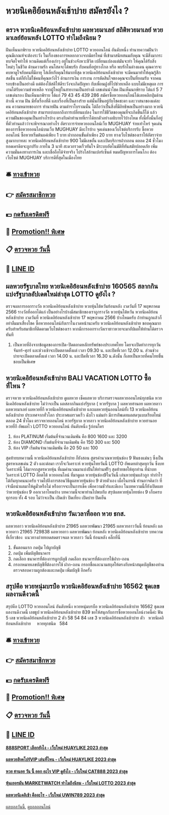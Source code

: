 # หวยนิเคอิย้อนหลังเช้าบ่าย สมัครยังไง ?
## ตรวจ หวยนิเคอิย้อนหลังเช้าบ่าย ผลหวยมาเลย์ สถิติหวยมาเลย์ หวยมาเลย์ย้อนหลัง LOTTO ทำไมถึงนิยม ?
ฝันเห็นนกพิราบ หวยนิเคอิย้อนหลังเช้าบ่าย LOTTO หวยออนไลน์ อันดับหนึ่ง ทำนายความฝันว่า คุณมีเกณฑ์จะต้องระวัง ในเรื่องของการหลอกลวงจากมิตรใหม่ ที่เข้ามาสนิทสนมกับคุณ จะมีสิ่งมากระทบจิตใจทำให้ หวนคิดแต่เรื่องเก่าๆ อยู่ในช่วงจังหวะชีวิต เปลี่ยนแปลงแต่มันจะทำ ให้คุณได้รับสิ่งใหม่ๆ ในชีวิต
ด้านความรัก คนโสดจะได้พบรัก กับคนที่อยู่ทางไกล หรือ พบรักในต่างแดน คุณควรจะคบหาดูใจกับคนที่มีอายุ ไล่เลี่ยกับคุณให้มากที่สุด หวยนิเคอิย้อนหลังเช้าบ่าย จะมีคนมาทำให้คุณรู้สึกสดชื่น แต่ก็ยังไม่ใช่คนที่คุณหวังไว้
ด้านการเงิน การงาน การตัดสินใจของคุณจะเป็นที่ยอมรับ จากคนรอบข้างเป็นอย่างดี แต่ต้องใช้สติให้ดีระวังจะเกิดปัญหา กับเพื่อนฝูงที่ไปช่วยเหลือ แบบไม่มีเหตุผล การงานได้รับความช่วยเหลือ จากผู้ใหญ่ในสายงานเป็นอย่างดี
เลขเด่นนำโชค ฝันเห็นนกพิราบ ได้แก่ 5 7
เลขเด่นรอง ฝันเห็นนกพิราบ ได้แก่ 79 43 45 439 286
สมัครซื้อหวยออนไลน์ได้เลยคลิกปุ่มด้านล้างนี้
ความ ฝัน มีทั้งเรื่องที่ดี และเรื่องที่เป็นลางร้าย แต่นั้นก็ขึ้นอยู่กับโชคชะตา และวาสนาของแต่ละคน ความหมายของการ ทำนายฝัน ตามตำราโบราณนั้น ได้ถือว่าเป็นสิ่งที่มีอิทธิพลเป็นอย่างมาก หวยนิเคอิย้อนหลังเช้าบ่าย สามารถบ่งบอกถึงการเปลี่ยนแปลง ในการใช้ชีวิตของคุณที่จะเกิดขึ้นก็ได้ แล้วความฝันของคุณเป็นอย่างไรบ้าง ตรงกับคำทำนายที่เราได้ยกตัวอย่างอธิบายไว้บ้างไหม ทั้งนี้ทั้งนั้นก็อยู่ที่ตัวท่านแล้วว่าจะพิจารณาอย่างไร
อัตราการจ่ายหวยออนไลน์เว็บ MUGHUAY จ่ายเท่าไหร่
จุดเด่นของการซื้อหวยออนไลน์บนเว็บ MUGHUAY มีอะไรบ้าง
จุดเด่นของเว็บไซต์บริการรับ ซื้อหวยออนไลน์ ซื้อหวยเริ่มต้นแค่เพียง 1 บาท ฝากถอนขั้นต่ำเพียง 20 บาท ทางเว็บไซต์ของเราให้อัตราจ่ายสูงมากบาทละ หวยนิเคอิย้อนหลังเช้าบ่าย 900 ไม่มีเลขอั้น และเปิดบริการฝากถอน ตลอด 24 ชั่วโมง ยอดเครดิตจะถูกปรับ ภายใน 3 นาที สะดวกรวดเร็วทันใจ มีระบบอัตโนมัติที่ทันสมัยปลอดภัย เพิ่มความมั่นคงทางการเงิน และเชื่อถือได้จ่ายจริง โปร่งใสล้านเปอร์เซ็นต์ หมดปัญหาการโดนโกง ต้องเว็บไซต์ MUGHUAY บริการดีที่สุดในเมืองไทย

## 🛎 [ทางเข้าหวย](https://bit.ly/3BG5bNw)
## 👉 [สมัครสมาชิกหวย](https://bit.ly/3BG5bNw)
## 💵 [กดรับเครดิตฟรี](https://bit.ly/3C3mvgS)
## 👑 [Promotion!! พิเศษ](https://bit.ly/3C3mvgS)
## 📋 [ตรวจหวย วันนี้](https://bit.ly/3C3mvgS)
## 📱 [LINE ID](https://bit.ly/3C3mvgS)

## ผลหวยรัฐบาลไทย หวยนิเคอิย้อนหลังเช้าบ่าย 160565 สลากกินแบ่งรัฐบาลอัปเดตใหม่ล่าสุด LOTTO ดูยังไง ?
ตรวจผลการออกรางวัล หวยนิเคอิย้อนหลังเช้าบ่าย หวยหุ้นไต้หวันย้อนหลัง งวดวันที่ 17 พฤษภาคม 2566 รางวัลที่ออกได้แก่
เป็นอย่างไรบ้างมีสมาชิกของเราถูกรางวัล หวยหุ้นไต้หวัน หวยนิเคอิย้อนหลังเช้าบ่าย งวดวันที่ หวยนิเคอิย้อนหลังเช้าบ่าย 17 พฤษภาคม 2566 บ้างไหมครับ ถ้าท่านถูกแล้วก็อย่าลืมมาเสี่ยงโชค ซื้อหวยออนไลน์กับเราในงวดหน้านะครับ หวยนิเคอิย้อนหลังเช้าบ่าย ขอบคุณมากครับสำหรับสมาชิกที่ติดตามเว็บไซต์ของเรา หากมีการออกรางวัลเราชาวหวยจะมาอัปผลให้ท่านได้ตรวจทันที
1. เป็นหวยที่อิงจากข้อมูลของการเปิด-ปิดตลาดหลักทรัพย์ของประเทศไทย โดยจะเปิดทำการทุกวันจันทร์-ศุกร์ และช่วงเช้าจะเปิดตลาดตั้งแต่ เวลา 09.30 น. และปิดที่เวลา 12.00 น. ส่วนช่วงบ่ายจะเปิดตลาดตั้งแต่ เวลา 14.00 น. และปิดที่เวลา 16.30 น.ดังนั้น ก็เลยเป็นหวยที่คนไทยชื่นชอบเป็นพิเศษ

## หวยนิเคอิย้อนหลังเช้าบ่าย BALI VACATION LOTTO ซื้อที่ไหน ?
ตรวจหวย หวยนิเคอิย้อนหลังเช้าบ่าย ดูผลหวย เช็คผลหวย บริการตรวจผลหวยออนไลน์ทุกชนิด หวยนิเคอิย้อนหลังเช้าบ่าย ไม่ว่าจะเป็น ผลสลากกินแบ่งรัฐบาล ( หวยรัฐบาล ) ผลหวยฮานอย ผลหวยลาว ผลหวยมาเลย์ ผลหวยยี่กี หวยนิเคอิย้อนหลังเช้าบ่าย และผลหวยหุ้นออนไลน์ทั้ง 13 หวยนิเคอิย้อนหลังเช้าบ่าย ประเทศจากทั่วโลก ประกาศผลรวดเร็ว ฉับไว แม่นยำ มีการอัพเดทผลสดๆแบบเรียลไทม์ตลอด 24 ชั่วโมง
ตรวจหวยออนไลน์ หวยรัฐบาล หวยลาว หวยนิเคอิย้อนหลังเช้าบ่าย หวยฮานอย หวยยี่กี อัพผลไว LOTTO หวยออนไลน์ อันดับหนึ่ง รู้ก่อนใคร
1. ห้อง PLATINUM เริ่มต้นที่จำนวนเดิมพัน คือ 800 1600 และ 3200
2. ห้อง DIAMOND เริ่มต้นที่จำนวนเดิมพัน คือ 150 300 และ 500
3. ห้อง VIP เริ่มต้นจำนวนเดิมพัน คือ 20 50 และ 100

สุดท้ายบทความนี้ หวยนิเคอิย้อนหลังเช้าบ่าย ก็ยังสอน สูตรคำนวณหวยหุ้นช่อง 9 ฟันธงแม่นๆ ซึ่งเป็นสูตรหาเลขเด่น 2 ตัว
และต่อมา เราก็จะวิเคราะห์ หวยหุ้นไทยวันนี้ LOTTO อัพเดทล่าสุดทุกวัน ซึ่งบทวิเคราะห์นี้ ได้มาจากสูตรหวยหุ้น ที่ผมคำนวณมาแบ่งปันให้ท่านฟรีๆ
สุดท้ายขอให้ทุกท่าน ที่นำบทวิเคราะห์ LOTTO ล็อตโต้ หวยออนไลน์ ที่มาดูผล หวยหุ้นช่อง9ในวันนี้ เล่นหวยหุ้นแล้วถูก ทำกำไรได้กันทุกคนนะครับ
รวมไปถึงการสอนวิธีดูผลหวยหุ้นช่อง 9 ด้วยตัวเอง เผื่อในกรณี ท่านอาจคิดว่า ที่เจ้ามือนำผลมาให้ดูมั่วหรือไม่ หรืออาจจะเป็นการเช็ค เพื่อความชัวร์และดีเอง
ในบทความนี้ก็ยังเปิดเผย ว่าหวยหุ้นช่อง 9 ออกเวลาไหนบ้าง
บทความนี้จะพาท่านไปพบกับ สรุปผลหวยหุ้นไทยช่อง 9 เก็บครบทุกรอบ ทั้ง 4 รอบ ไม่ว่าจะเป็น เปิดเช้า ปิดเที่ยง เปิดบ่าย ปิดเย็น

## หวยนิเคอิย้อนหลังเช้าบ่าย วันเวลาที่ออก หวย ธกส.
ผลหวยลาว หวยนิเคอิย้อนหลังเช้าบ่าย 21965 ผลหวยพัฒนา 21965 ผลหวยลาววันนี้ ย้อนหลัง
ผลหวยลาว 21965 729838
 ผลหวยลาว ผลหวยพัฒนา ย้อนหลัง หวยนิเคอิย้อนหลังเช้าบ่าย 
บทความที่เกี่ยวข้อง
 แนวทางถ่ายทอดสดตรวจผล หวยลาว วันนี้ ย้อนหลัง คลิ๊กที่นี่  
1. ขั้นตอนแรก กดปุ่ม ไปผูกบัญชี
2. กดปุ่ม เพิ่มบัญชีธนาคาร
3. กดเลือก ธนาคารที่ต้องการผูกบัญชี กดเลือก ธนาคารที่ต้องการใช้ฝาก-ถอน
4. กรอกหมายเลขบัญชีที่ต้องการใช้ ฝาก-ถอน กรอกชื่อและนามสกุลให้ตรงกับหน้าสมุดบัญชีของท่าน ตรวจสอบความถูกต้องและกดปุ่ม เพิ่มบัญชี อีกครั้ง

## สรุปคือ หวยหนุ่มบรบือ หวยนิเคอิย้อนหลังเช้าบ่าย 16562 ชุดเลขผลงานดีงวดนี้
สรุปคือ LOTTO หวยออนไลน์ อันดับหนึ่ง หวยหนุ่มบรบือ หวยนิเคอิย้อนหลังเช้าบ่าย 16562 ชุดเลขผลงานดีงวดนี้ เลขธูป หวยนิเคอิย้อนหลังเช้าบ่าย 839
ขอให้สนุกกับการซื้อหวยออนไลน์งวดนี้ค่ะ
ฟัน 5
เลข หวยนิเคอิย้อนหลังเช้าบ่าย 2 ตัว 58 54 84
เลข 3 หวยนิเคอิย้อนหลังเช้าบ่าย ตัว   หวยนิเคอิย้อนหลังเช้าบ่าย     หวยทุกชนิด   584

## 🛎 [ทางเข้าหวย](https://bit.ly/3BG5bNw)
## 👉 [สมัครสมาชิกหวย](https://bit.ly/3BG5bNw)
## 💵 [กดรับเครดิตฟรี](https://bit.ly/3C3mvgS)
## 👑 [Promotion!! พิเศษ](https://bit.ly/3C3mvgS)
## 📋 [ตรวจหวย วันนี้](https://bit.ly/3C3mvgS)
## 📱 [LINE ID](https://bit.ly/3C3mvgS)

#### [888SPORT เลือกยังไง - เว็บใหม่ HUAYLIKE 2023 ล่าสุด](https://atom.io/themes/888sport%20เลือกยังไง%20-%20เว็บใหม่%20huaylike%202023%20ล่าสุด)
#### [ผลหวยสิงคโปร์VIP เล่นที่ไหน - เว็บใหม่ HUAYLIKE 2023 ล่าสุด](https://atom.io/themes/ผลหวยสิงคโปร์vip%20เล่นที่ไหน%20-%20เว็บใหม่%20huaylike%202023%20ล่าสุด)
#### [หวย ฮานอย วัน นี้ ออก อะไร VIP ดูยังไง - เว็บใหม่ CAT888 2023 ล่าสุด](https://atom.io/themes/หวย%20ฮานอย%20วัน%20นี้%20ออก%20อะไร%20vip%20ดูยังไง%20-%20เว็บใหม่%20cat888%202023%20ล่าสุด)
#### [หุ้นเยอรมัน MARKETWATCH ทำไมถึงนิยม - เว็บใหม่ LOTTO 2023 ล่าสุด](https://atom.io/themes/หุ้นเยอรมัน%20marketwatch%20ทำไมถึงนิยม%20-%20เว็บใหม่%20lotto%202023%20ล่าสุด)
#### [ผลหวยนิเคอิเช้า คืออะไร - เว็บใหม่ UWIN789 2023 ล่าสุด](https://atom.io/themes/ผลหวยนิเคอิเช้า%20คืออะไร%20-%20เว็บใหม่%20uwin789%202023%20ล่าสุด)

[ผลบอลวันนี้](https://siamsport.tv "ผลบอลวันนี้"), [ดูบอลออนไลน์](https://siamsport.tv/ดูบอลสด "ดูบอลออนไลน์")